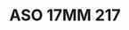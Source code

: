 ---
title: ASO 17MM 217
date: 
draft: false

# descripcion
description : Anillo de plata 925.

materials: Plata 932

color: 

dimensions: 17mm diámetro

code: 05-23-1606

type: "Anillos"

categories: []

price: $8.140,00

price_eftvo: $6.920,00

# Images
# first image will be shown in the product page
images:
  # - image: "images/path_to_image"
  # La ubicacion de las imagenes es imagenes/Anillos/Anillos.Solo Plata/05-23-1606-aso-17mm-217
  - image: "./images/anillos/solo_plata/05-23-1606-aso-17mm-217.jpg"
---
